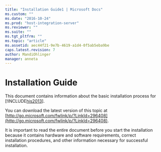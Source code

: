 ```yaml
---
title: "Installation Guide1 | Microsoft Docs"
ms.custom: ""
ms.date: "2016-10-24"
ms.prod: "host-integration-server"
ms.reviewer: ""
ms.suite: ""
ms.tgt_pltfrm: ""
ms.topic: "article"
ms.assetid: aec44f21-9e7b-4619-a1d4-0f5ab5eba9be
caps.latest.revision: 7
author: MandiOhlinger
manager: anneta
---
```

# Installation Guide
This document contains information about the basic installation process for [!INCLUDE[his2013](../install-and-config-guides/includes/his2013-md.md)].  
  
 You can download the latest version of this topic at [http://go.microsoft.com/fwlink/p/?LinkId=296408](http://go.microsoft.com/fwlink/p/?LinkId=296408).  
  
 It is important to read the entire document before you start the installation because it contains hardware and software requirements, correct installation procedures, and other information necessary for successful installation.
